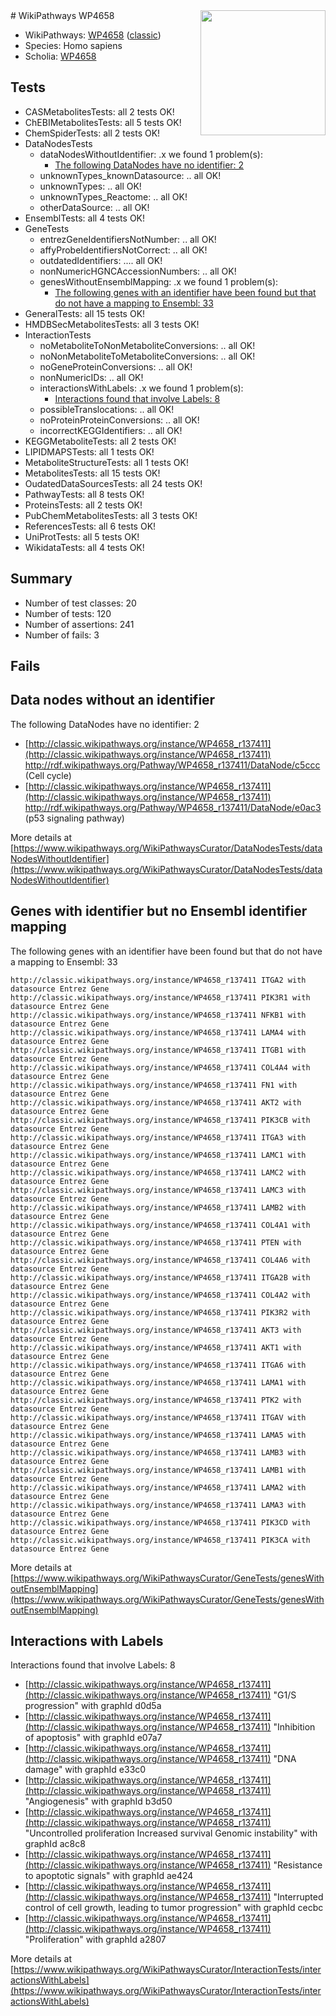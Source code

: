 <img style="float: right; width: 200px" src="https://upload.wikimedia.org/wikipedia/commons/thumb/8/83/Wplogo_with_text_500.png/640px-Wplogo_with_text_500.png" />
# WikiPathways WP4658

* WikiPathways: [WP4658](https://wikipathways.org/pathways/WP4658) ([classic](https://classic.wikipathways.org/instance/WP4658))
* Species: Homo sapiens
* Scholia: [WP4658](https://scholia.toolforge.org/wikipathways/WP4658)
## Tests
* CASMetabolitesTests: all 2 tests OK!
* ChEBIMetabolitesTests: all 5 tests OK!
* ChemSpiderTests: all 2 tests OK!
* DataNodesTests
    * dataNodesWithoutIdentifier: .x we found 1 problem(s):
        * [The following DataNodes have no identifier: 2](#d2d32fa1)
    * unknownTypes_knownDatasource: .. all OK!
    * unknownTypes: .. all OK!
    * unknownTypes_Reactome: .. all OK!
    * otherDataSource: .. all OK!
* EnsemblTests: all 4 tests OK!
* GeneTests
    * entrezGeneIdentifiersNotNumber: .. all OK!
    * affyProbeIdentifiersNotCorrect: .. all OK!
    * outdatedIdentifiers: .... all OK!
    * nonNumericHGNCAccessionNumbers: .. all OK!
    * genesWithoutEnsemblMapping: .x we found 1 problem(s):
        * [The following genes with an identifier have been found but that do not have a mapping to Ensembl: 33](#c4e5434e)
* GeneralTests: all 15 tests OK!
* HMDBSecMetabolitesTests: all 3 tests OK!
* InteractionTests
    * noMetaboliteToNonMetaboliteConversions: .. all OK!
    * noNonMetaboliteToMetaboliteConversions: .. all OK!
    * noGeneProteinConversions: .. all OK!
    * nonNumericIDs: .. all OK!
    * interactionsWithLabels: .x we found 1 problem(s):
        * [Interactions found that involve Labels: 8](#630d267f)
    * possibleTranslocations: .. all OK!
    * noProteinProteinConversions: .. all OK!
    * incorrectKEGGIdentifiers: .. all OK!
* KEGGMetaboliteTests: all 2 tests OK!
* LIPIDMAPSTests: all 1 tests OK!
* MetaboliteStructureTests: all 1 tests OK!
* MetabolitesTests: all 15 tests OK!
* OudatedDataSourcesTests: all 24 tests OK!
* PathwayTests: all 8 tests OK!
* ProteinsTests: all 2 tests OK!
* PubChemMetabolitesTests: all 3 tests OK!
* ReferencesTests: all 6 tests OK!
* UniProtTests: all 5 tests OK!
* WikidataTests: all 4 tests OK!


## Summary

* Number of test classes: 20
* Number of tests: 120
* Number of assertions: 241
* Number of fails: 3

## Fails

<a name="d2d32fa1" />

## Data nodes without an identifier

The following DataNodes have no identifier: 2

* [http://classic.wikipathways.org/instance/WP4658_r137411](http://classic.wikipathways.org/instance/WP4658_r137411) http://rdf.wikipathways.org/Pathway/WP4658_r137411/DataNode/c5ccc (Cell cycle)
* [http://classic.wikipathways.org/instance/WP4658_r137411](http://classic.wikipathways.org/instance/WP4658_r137411) http://rdf.wikipathways.org/Pathway/WP4658_r137411/DataNode/e0ac3 (p53 signaling
pathway)


More details at [https://www.wikipathways.org/WikiPathwaysCurator/DataNodesTests/dataNodesWithoutIdentifier](https://www.wikipathways.org/WikiPathwaysCurator/DataNodesTests/dataNodesWithoutIdentifier)

<a name="c4e5434e" />

## Genes with identifier but no Ensembl identifier mapping

The following genes with an identifier have been found but that do not have a mapping to Ensembl: 33
```
http://classic.wikipathways.org/instance/WP4658_r137411 ITGA2 with datasource Entrez Gene
http://classic.wikipathways.org/instance/WP4658_r137411 PIK3R1 with datasource Entrez Gene
http://classic.wikipathways.org/instance/WP4658_r137411 NFKB1 with datasource Entrez Gene
http://classic.wikipathways.org/instance/WP4658_r137411 LAMA4 with datasource Entrez Gene
http://classic.wikipathways.org/instance/WP4658_r137411 ITGB1 with datasource Entrez Gene
http://classic.wikipathways.org/instance/WP4658_r137411 COL4A4 with datasource Entrez Gene
http://classic.wikipathways.org/instance/WP4658_r137411 FN1 with datasource Entrez Gene
http://classic.wikipathways.org/instance/WP4658_r137411 AKT2 with datasource Entrez Gene
http://classic.wikipathways.org/instance/WP4658_r137411 PIK3CB with datasource Entrez Gene
http://classic.wikipathways.org/instance/WP4658_r137411 ITGA3 with datasource Entrez Gene
http://classic.wikipathways.org/instance/WP4658_r137411 LAMC1 with datasource Entrez Gene
http://classic.wikipathways.org/instance/WP4658_r137411 LAMC2 with datasource Entrez Gene
http://classic.wikipathways.org/instance/WP4658_r137411 LAMC3 with datasource Entrez Gene
http://classic.wikipathways.org/instance/WP4658_r137411 LAMB2 with datasource Entrez Gene
http://classic.wikipathways.org/instance/WP4658_r137411 COL4A1 with datasource Entrez Gene
http://classic.wikipathways.org/instance/WP4658_r137411 PTEN with datasource Entrez Gene
http://classic.wikipathways.org/instance/WP4658_r137411 COL4A6 with datasource Entrez Gene
http://classic.wikipathways.org/instance/WP4658_r137411 ITGA2B with datasource Entrez Gene
http://classic.wikipathways.org/instance/WP4658_r137411 COL4A2 with datasource Entrez Gene
http://classic.wikipathways.org/instance/WP4658_r137411 PIK3R2 with datasource Entrez Gene
http://classic.wikipathways.org/instance/WP4658_r137411 AKT3 with datasource Entrez Gene
http://classic.wikipathways.org/instance/WP4658_r137411 AKT1 with datasource Entrez Gene
http://classic.wikipathways.org/instance/WP4658_r137411 ITGA6 with datasource Entrez Gene
http://classic.wikipathways.org/instance/WP4658_r137411 LAMA1 with datasource Entrez Gene
http://classic.wikipathways.org/instance/WP4658_r137411 PTK2 with datasource Entrez Gene
http://classic.wikipathways.org/instance/WP4658_r137411 ITGAV with datasource Entrez Gene
http://classic.wikipathways.org/instance/WP4658_r137411 LAMA5 with datasource Entrez Gene
http://classic.wikipathways.org/instance/WP4658_r137411 LAMB3 with datasource Entrez Gene
http://classic.wikipathways.org/instance/WP4658_r137411 LAMB1 with datasource Entrez Gene
http://classic.wikipathways.org/instance/WP4658_r137411 LAMA2 with datasource Entrez Gene
http://classic.wikipathways.org/instance/WP4658_r137411 LAMA3 with datasource Entrez Gene
http://classic.wikipathways.org/instance/WP4658_r137411 PIK3CD with datasource Entrez Gene
http://classic.wikipathways.org/instance/WP4658_r137411 PIK3CA with datasource Entrez Gene
```

More details at [https://www.wikipathways.org/WikiPathwaysCurator/GeneTests/genesWithoutEnsemblMapping](https://www.wikipathways.org/WikiPathwaysCurator/GeneTests/genesWithoutEnsemblMapping)

<a name="630d267f" />

## Interactions with Labels

Interactions found that involve Labels: 8

* [http://classic.wikipathways.org/instance/WP4658_r137411](http://classic.wikipathways.org/instance/WP4658_r137411) "G1/S progression" with graphId d0d5a
* [http://classic.wikipathways.org/instance/WP4658_r137411](http://classic.wikipathways.org/instance/WP4658_r137411) "Inhibition of apoptosis" with graphId e07a7
* [http://classic.wikipathways.org/instance/WP4658_r137411](http://classic.wikipathways.org/instance/WP4658_r137411) "DNA damage" with graphId e33c0
* [http://classic.wikipathways.org/instance/WP4658_r137411](http://classic.wikipathways.org/instance/WP4658_r137411) "Angiogenesis" with graphId b3d50
* [http://classic.wikipathways.org/instance/WP4658_r137411](http://classic.wikipathways.org/instance/WP4658_r137411) "Uncontrolled proliferation
Increased survival
Genomic instability" with graphId ac8c8
* [http://classic.wikipathways.org/instance/WP4658_r137411](http://classic.wikipathways.org/instance/WP4658_r137411) "Resistance to 
apoptotic signals" with graphId ae424
* [http://classic.wikipathways.org/instance/WP4658_r137411](http://classic.wikipathways.org/instance/WP4658_r137411) "Interrupted control of cell growth,
leading to tumor progression" with graphId cecbc
* [http://classic.wikipathways.org/instance/WP4658_r137411](http://classic.wikipathways.org/instance/WP4658_r137411) "Proliferation" with graphId a2807


More details at [https://www.wikipathways.org/WikiPathwaysCurator/InteractionTests/interactionsWithLabels](https://www.wikipathways.org/WikiPathwaysCurator/InteractionTests/interactionsWithLabels)

